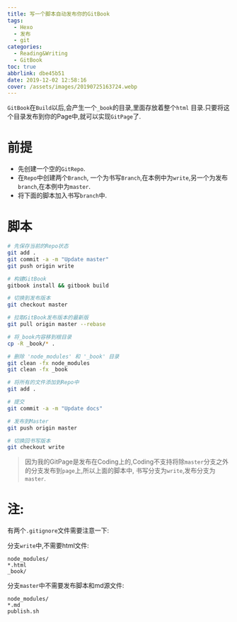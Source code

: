 ```yaml
---
title: 写一个脚本自动发布你的GitBook
tags:
  - Hexo
  - 发布
  - git
categories:
  - Reading&Writing
  - GitBook
toc: true
abbrlink: dbe45b51
date: 2019-12-02 12:58:16
cover: /assets/images/20190725163724.webp
---
```


`GitBook`在`Build`以后,会产生一个`_book`的目录,里面存放着整个`html`
目录.只要将这个目录发布到你的Page中,就可以实现`GitPage`了.

# 前提

* 先创建一个空的`GitRepo`.
* 在`Repo`中创建两个`Branch`, 一个为书写`Branch`,在本例中为`write`,另一个为发布`branch`,在本例中为`master`.
* 将下面的脚本加入书写`branch`中.

<!-- more -->

# 脚本

```bash
# 先保存当前的Repo状态
git add .
git commit -a -m "Update master"
git push origin write

# 构建GitBook
gitbook install && gitbook build

# 切换到发布版本
git checkout master

# 拉取GitBook发布版本的最新版
git pull origin master --rebase

# 将_book内容移到根目录
cp -R _book/* .

# 删除 'node_modules' 和 '_book' 目录
git clean -fx node_modules
git clean -fx _book

# 将所有的文件添加到Repo中
git add .

# 提交
git commit -a -m "Update docs"

# 发布到Master
git push origin master

# 切换回书写版本
git checkout write
```

> 因为我的GitPage是发布在Coding上的,Coding不支持将除`master`分支之外的分支发布到`page`上,所以上面的脚本中,
> 书写分支为`write`,发布分支为`master`.

# 注:

有两个`.gitignore`文件需要注意一下:

分支`write`中,不需要html文件:

```text
node_modules/
*.html
_book/
```

分支`master`中不需要发布脚本和md源文件:

```text
node_modules/
*.md
publish.sh
```
